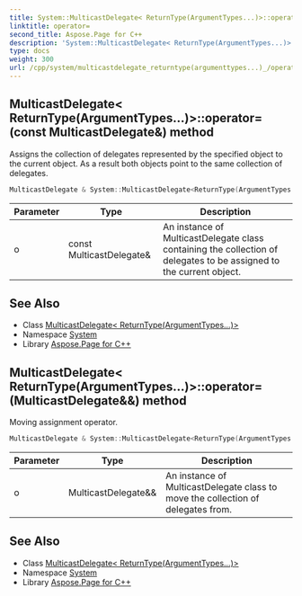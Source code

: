 ```yaml
---
title: System::MulticastDelegate< ReturnType(ArgumentTypes...)>::operator= method
linktitle: operator=
second_title: Aspose.Page for C++
description: 'System::MulticastDelegate< ReturnType(ArgumentTypes...)>::operator= method. Assigns the collection of delegates represented by the specified object to the current object. As a result both objects point to the same collection of delegates in C++.'
type: docs
weight: 300
url: /cpp/system/multicastdelegate_returntype(argumenttypes...)_/operator=/
---
```

## MulticastDelegate< ReturnType(ArgumentTypes...)>::operator=(const MulticastDelegate\&) method


Assigns the collection of delegates represented by the specified object to the current object. As a result both objects point to the same collection of delegates.

```cpp
MulticastDelegate & System::MulticastDelegate<ReturnType(ArgumentTypes...)>::operator=(const MulticastDelegate &o)
```


| Parameter | Type | Description |
| --- | --- | --- |
| o | const MulticastDelegate\& | An instance of MulticastDelegate class containing the collection of delegates to be assigned to the current object. |

## See Also

* Class [MulticastDelegate< ReturnType(ArgumentTypes...)>](../)
* Namespace [System](../../)
* Library [Aspose.Page for C++](../../../)
## MulticastDelegate< ReturnType(ArgumentTypes...)>::operator=(MulticastDelegate\&&) method


Moving assignment operator.

```cpp
MulticastDelegate & System::MulticastDelegate<ReturnType(ArgumentTypes...)>::operator=(MulticastDelegate &&o) noexcept
```


| Parameter | Type | Description |
| --- | --- | --- |
| o | MulticastDelegate\&& | An instance of MulticastDelegate class to move the collection of delegates from. |

## See Also

* Class [MulticastDelegate< ReturnType(ArgumentTypes...)>](../)
* Namespace [System](../../)
* Library [Aspose.Page for C++](../../../)
